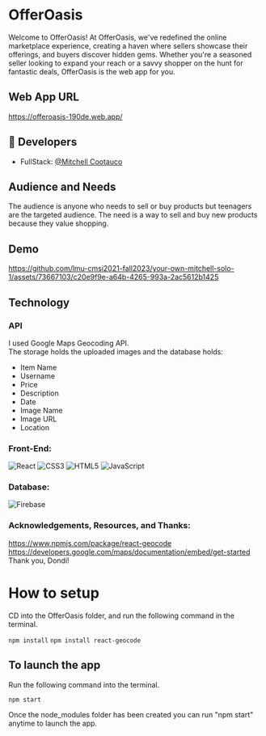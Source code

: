 # OfferOasis

Welcome to OfferOasis! At OfferOasis, we've redefined the online marketplace experience, creating a haven where sellers showcase their offerings, and buyers discover hidden gems. Whether you're a seasoned seller looking to expand your reach or a savvy shopper on the hunt for fantastic deals, OfferOasis is the web app for you.

## Web App URL

https://offeroasis-190de.web.app/

## 🔗 Developers

- FullStack: [@Mitchell Cootauco](https://github.com/Mcootauc)

## Audience and Needs

The audience is anyone who needs to sell or buy products but teenagers are the targeted audience. The need is a way to sell and buy new products because they value shopping.

## Demo

https://github.com/lmu-cmsi2021-fall2023/your-own-mitchell-solo-1/assets/73667103/c20e9f9e-a64b-4265-993a-2ac5612b1425

## Technology

### API

I used Google Maps Geocoding API. <br>
The storage holds the uploaded images and the database holds:

- Item Name
- Username
- Price
- Description
- Date
- Image Name
- Image URL
- Location

### Front-End:

![React](https://img.shields.io/badge/-React-61DAFB?style=for-the-badge&logo=react&logoColor=white)
![CSS3](https://img.shields.io/badge/-CSS3-1572B6?style=for-the-badge&logo=css3&logoColor=white)
![HTML5](https://img.shields.io/badge/-HTML5-E34F26?style=for-the-badge&logo=html5&logoColor=white)
![JavaScript](https://img.shields.io/badge/-JavaScript-F7DF1E?style=for-the-badge&logo=javascript&logoColor=black)

### Database:

![Firebase](https://img.shields.io/badge/firebase-%23039BE5.svg?style=for-the-badge&logo=firebase)

### Acknowledgements, Resources, and Thanks:

https://www.npmjs.com/package/react-geocode <br>
https://developers.google.com/maps/documentation/embed/get-started<br>
Thank you, Dondi!

# How to setup

CD into the OfferOasis folder, and run the following command in the terminal.

`npm install`
`npm install react-geocode`

## To launch the app

Run the following command into the terminal.

`npm start`

Once the node_modules folder has been created you can run "npm start" anytime to launch the app.
